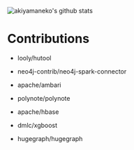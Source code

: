 ![akiyamaneko's github stats](https://github-readme-stats.vercel.app/api?username=akiyamaneko&theme=radical) 


# Contributions

+ looly/hutool
+ neo4j-contrib/neo4j-spark-connector

+ apache/ambari
+ polynote/polynote
+ apache/hbase
+ dmlc/xgboost
+ hugegraph/hugegraph
